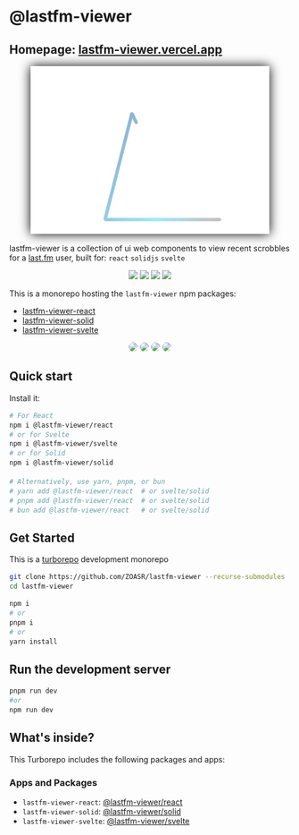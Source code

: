 # @lastfm-viewer

## Homepage: [lastfm-viewer.vercel.app](https://lastfm-viewer.vercel.app)

<p  align="center" >
  <img  style="filter: drop-shadow(0 0 10px black);" src="https://raw.githubusercontent.com/ZOASR/lfmv-logo/main/lfmv-logo.svg" width="auto" height="300" />
</p>

lastfm-viewer is a collection of ui web components to view recent scrobbles for a [last.fm](last.fm) user, built for: `react` `solidjs` `svelte`

<p align="center" >
<a href="https://npm.io/package/@lastfm-viewer/solid"><img src="https://img.shields.io/badge/maintained%20with-npm-cc00ff.svg?style=for-the-badge&logo=npm" ></a>
<a href="https://www.npmjs.com/package/@lastfm-viewer/solid" alt="@lastfm-viewer/solid(npm)">
<img src="https://img.shields.io/npm/dt/@lastfm-viewer/solid?style=for-the-badge&logo=npm&logoColor=red&label=@lastfm-viewer/solid" /></a>
<a href="https://www.npmjs.com/package/@lastfm-viewer/react" alt="@lastfm-viewer/react(npm)">
<img src="https://img.shields.io/npm/dt/@lastfm-viewer/react?style=for-the-badge&logo=npm&logoColor=red&label=@lastfm-viewer/react" /></a>
<a href="https://www.npmjs.com/package/@lastfm-viewer/svelte" alt="@lastfm-viewer/svelte(npm)">
<img src="https://img.shields.io/npm/dt/@lastfm-viewer/svelte?style=for-the-badge&logo=npm&logoColor=red&label=@lastfm-viewer/svelte" /></a>
</p>

This is a monorepo hosting the `lastfm-viewer` npm packages:

- <a href="https://github.com/ZOASR/lastfm-viewer-react">lastfm-viewer-react</a>
- <a href="https://github.com/ZOASR/lastfm-viewer-solid">lastfm-viewer-solid</a>
- <a href="https://github.com/ZOASR/lastfm-viewer-svelte">lastfm-viewer-svelte</a>

<p align="center">
  <img src="https://github.com/ZOASR/solid-lastfm-viewer/blob/main/images/Preview_1.png" style="border-radius: 10px"/>
  <img src="https://github.com/ZOASR/solid-lastfm-viewer/blob/main/images/Preview_2.png" style="border-radius: 10px"/>
  <img src="https://github.com/ZOASR/react-lastfm-viewer/blob/main/images/Preview_1.png" style="border-radius: 10px"/>
  <img src="https://github.com/ZOASR/react-lastfm-viewer/blob/main/images/Preview_2.png" style="border-radius: 10px"/>
</p>

## Quick start

Install it:

```bash
# For React
npm i @lastfm-viewer/react
# or for Svelte
npm i @lastfm-viewer/svelte
# or for Solid
npm i @lastfm-viewer/solid

# Alternatively, use yarn, pnpm, or bun
# yarn add @lastfm-viewer/react  # or svelte/solid
# pnpm add @lastfm-viewer/react  # or svelte/solid
# bun add @lastfm-viewer/react   # or svelte/solid
```

## Get Started

This is a [turborepo](https://turbo.build/repo) development monorepo

```sh
git clone https://github.com/ZOASR/lastfm-viewer --recurse-submodules
cd lastfm-viewer
```

```sh
npm i
# or
pnpm i
# or
yarn install
```

## Run the development server

```sh
pnpm run dev
#or
npm run dev
```

## What's inside?

This Turborepo includes the following packages and apps:

### Apps and Packages

- `lastfm-viewer-react`: [@lastfm-viewer/react](https://github.com/ZOASR/lastfm-viewer-react)
- `lastfm-viewer-solid`: [@lastfm-viewer/solid](https://github.com/ZOASR/lastfm-viewer-solid)
- `lastfm-viewer-svelte`: [@lastfm-viewer/svelte](https://github.com/ZOASR/lastfm-viewer-svelte)
